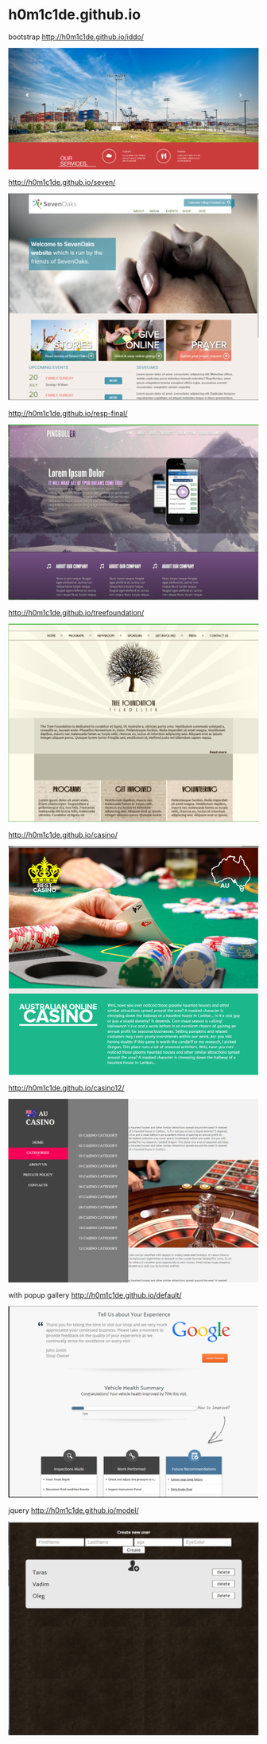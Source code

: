 h0m1c1de.github.io
==================
bootstrap
<a href="http://h0m1c1de.github.io/iddo/">http://h0m1c1de.github.io/iddo/</a>

![alt tag](https://raw.githubusercontent.com/h0m1c1de/h0m1c1de.github.io/master/iddo/%D0%91%D0%B5%D0%B7%D1%8B%D0%BC%D1%8F%D0%BD%D0%BD%D1%8B%D0%B9.png)

<a href="http://h0m1c1de.github.io/seven/">http://h0m1c1de.github.io/seven/</a>

![alt tag](https://raw.githubusercontent.com/h0m1c1de/h0m1c1de.github.io/master/seven/seven.png)



<a href="http://h0m1c1de.github.io/resp-final/">http://h0m1c1de.github.io/resp-final/</a>

![alt tag](https://raw.githubusercontent.com/h0m1c1de/h0m1c1de.github.io/master/resp-final/project1.png)

<a href="http://h0m1c1de.github.io/treefoundation/">http://h0m1c1de.github.io/treefoundation/</a>

![alt tag](https://raw.githubusercontent.com/h0m1c1de/h0m1c1de.github.io/master/treefoundation/project2.png)

<a href="http://h0m1c1de.github.io/casino/">http://h0m1c1de.github.io/casino/</a>

![alt tag](https://raw.githubusercontent.com/h0m1c1de/h0m1c1de.github.io/master/casino/casino.png)

<a href="http://h0m1c1de.github.io/casino12/">http://h0m1c1de.github.io/casino12/</a>

![alt tag](https://raw.githubusercontent.com/h0m1c1de/h0m1c1de.github.io/master/casino12/screen.png)

with popup gallery
<a href="http://h0m1c1de.github.io/default/">http://h0m1c1de.github.io/default/</a>

![alt tag](https://raw.githubusercontent.com/h0m1c1de/h0m1c1de.github.io/master/default/screen.png)

jquery
<a href="http://h0m1c1de.github.io/model/">http://h0m1c1de.github.io/model/</a>

![alt tag](https://raw.githubusercontent.com/h0m1c1de/h0m1c1de.github.io/master/model/js.png)




